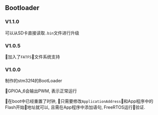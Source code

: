 ## Bootloader

### V1.1.0
可以从SD卡直接读取`.bin`文件进行升级

### V1.0.5
加入了`FATFS`文件系统支持

### V1.0.0
制作的stm32f4的BootLoader

GPIOA_6会输出PWM, 表示正常运行

在boot中已经重置了时钟, 只需要修改`ApplicationAddress`和App程序中的Flash开始地址就可以, 且需在App程序中添加语句, FreeRTOS运行验证.
